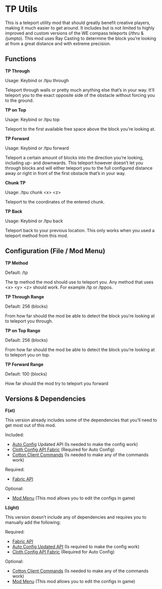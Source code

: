 # **TP Utils**

This is a teleport utility mod that should greatly benefit creative players, making it much easier to get around. It includes but is not limited to highly improved and custom versions of the WE compass teleports (/thru & /jumpto). This mod uses Ray Casting to determine the block you’re looking at from a great distance and with extreme precision. 

## **Functions**

**TP Through**

Usage: Keybind or /tpu through

Teleport through walls or pretty much anything else that’s in your way. It’ll teleport you to the exact opposite side of the obstacle without forcing you to the ground.

**TP on Top**

Usage: Keybind or /tpu top

Teleport to the first available free space above the block you’re looking at.

**TP Forward**

Usage: Keybind or /tpu forward

Teleport a certain amount of blocks into the direction you’re looking, including up- and downwards. This teleport however doesn’t let you through blocks and will either teleport you to the full configured distance away or right in front of the first obstacle that’s in your way.

**Chunk TP**

Usage: /tpu chunk \<x> \<z>

Teleport to the coordinates of the entered chunk.

**TP Back**

Usage: Keybind or /tpu back

Teleport back to your previous location. This only works when you used a teleport method from this mod.

## **Configuration (File / Mod Menu)**

**TP Method**

Default: /tp

The tp method the mod should use to teleport you. Any method that uses \<x> \<y> \<z> should work.
For example /tp or /tppos.

**TP Through Range**

Default: 256 (blocks)

From how far should the mod be able to detect the block you’re looking at to teleport you through.

**TP on Top Range**

Default: 256 (blocks)

From how far should the mod be able to detect the block you’re looking at to teleport you on top.

**TP Forward Range**

Default: 100 (blocks)

How far should the mod try to teleport you forward

## **Versions & Dependencies**
**F(at)**

This version already includes some of the dependencies that you’ll need to get most out of this mod.

Included:
- [Auto Config](https://github.com/shedaniel/AutoConfig) Updated API (Is needed to make the config work)
- [Cloth Config API Fabric](https://github.com/shedaniel/cloth-config) (Required for Auto Config)
- [Cotton Client Commands](https://github.com/CottonMC/ClientCommands) (Is needed to make any of the commands work)
 		
Required:
- [Fabric API](https://github.com/FabricMC/fabric)

Optional:
- [Mod Menu](https://github.com/TerraformersMC/ModMenu) (This mod allows you to edit the configs in game)

**L(ight)**

This version doesn’t include any of dependencies and requires you to manually add the following:

Required:
- [Fabric API](https://github.com/FabricMC/fabric)
- [Auto Config Updated API](https://github.com/shedaniel/AutoConfig) (Is required to make the config work)
- [Cloth Config API Fabric](https://github.com/shedaniel/cloth-config) (Required for Auto Config)
 		
Optional:
- [Cotton Client Commands](https://github.com/CottonMC/ClientCommands) (Is needed to make any of the commands work)
- [Mod Menu](https://github.com/TerraformersMC/ModMenu) (This mod allows you to edit the configs in game)
